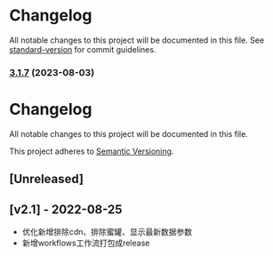 # Changelog

All notable changes to this project will be documented in this file. See [standard-version](https://github.com/conventional-changelog/standard-version) for commit guidelines.

### [3.1.7](https://github.com/360quake/quake_rs/compare/v3.1.6...v3.1.7) (2023-08-03)

# Changelog

All notable changes to this project will be documented in this file.

This project adheres to [Semantic Versioning](https://semver.org).

<!--
Note: In this file, do not use the hard wrap in the middle of a sentence for compatibility with GitHub comment style markdown rendering.
-->

## [Unreleased]

## [v2.1] - 2022-08-25

- 优化新增排除cdn、排除蜜罐、显示最新数据参数
- 新增workflows工作流打包成release